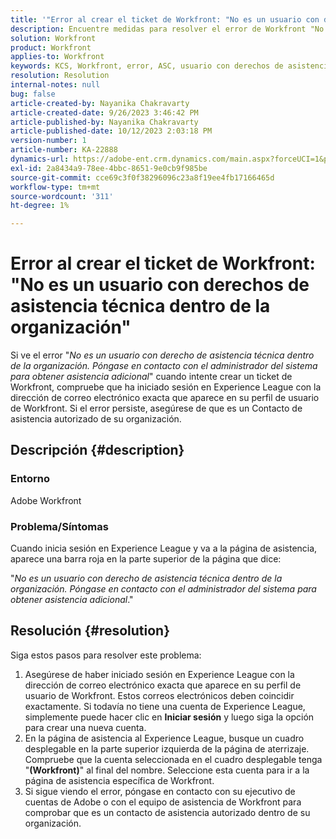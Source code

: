 ```yaml
---
title: '"Error al crear el ticket de Workfront: "No es un usuario con derechos de asistencia técnica dentro de la organización""'
description: Encuentre medidas para resolver el error de Workfront "No es un usuario con derecho de asistencia técnica dentro de la organización" al crear un ticket. Confirmar dirección de correo electrónico.
solution: Workfront
product: Workfront
applies-to: Workfront
keywords: KCS, Workfront, error, ASC, usuario con derechos de asistencia, Contacto de asistencia autorizado
resolution: Resolution
internal-notes: null
bug: false
article-created-by: Nayanika Chakravarty
article-created-date: 9/26/2023 3:46:42 PM
article-published-by: Nayanika Chakravarty
article-published-date: 10/12/2023 2:03:18 PM
version-number: 1
article-number: KA-22888
dynamics-url: https://adobe-ent.crm.dynamics.com/main.aspx?forceUCI=1&pagetype=entityrecord&etn=knowledgearticle&id=3170cadd-835c-ee11-be6f-6045bd006149
exl-id: 2a8434a9-78ee-4bbc-8651-9e0cb9f985be
source-git-commit: cce69c3f0f38296096c23a8f19ee4fb17166465d
workflow-type: tm+mt
source-wordcount: '311'
ht-degree: 1%

---
```


# Error al crear el ticket de Workfront: &quot;No es un usuario con derechos de asistencia técnica dentro de la organización&quot;


Si ve el error &quot;*No es un usuario con derecho de asistencia técnica dentro de la organización. Póngase en contacto con el administrador del sistema para obtener asistencia adicional*&quot; cuando intente crear un ticket de Workfront, compruebe que ha iniciado sesión en Experience League con la dirección de correo electrónico exacta que aparece en su perfil de usuario de Workfront. Si el error persiste, asegúrese de que es un Contacto de asistencia autorizado de su organización.

## Descripción {#description}


### Entorno

Adobe Workfront

### Problema/Síntomas

Cuando inicia sesión en Experience League y va a la página de asistencia, aparece una barra roja en la parte superior de la página que dice:

&quot;*No es un usuario con derecho de asistencia técnica dentro de la organización. Póngase en contacto con el administrador del sistema para obtener asistencia adicional*.&quot;


## Resolución {#resolution}


Siga estos pasos para resolver este problema:

1. Asegúrese de haber iniciado sesión en Experience League con la dirección de correo electrónico exacta que aparece en su perfil de usuario de Workfront. Estos correos electrónicos deben coincidir exactamente.    Si todavía no tiene una cuenta de Experience League, simplemente puede hacer clic en <b>Iniciar sesión</b> y luego siga la opción para crear una nueva cuenta.
2. En la página de asistencia al Experience League, busque un cuadro desplegable en la parte superior izquierda de la página de aterrizaje. Compruebe que la cuenta seleccionada en el cuadro desplegable tenga &quot;<b>(Workfront)</b>&quot; al final del nombre. Seleccione esta cuenta para ir a la página de asistencia específica de Workfront.
3. Si sigue viendo el error, póngase en contacto con su ejecutivo de cuentas de Adobe o con el equipo de asistencia de Workfront para comprobar que es un contacto de asistencia autorizado dentro de su organización.
